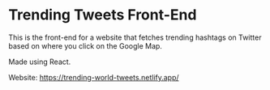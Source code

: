 # Trending Tweets Front-End

This is the front-end for a website that fetches trending hashtags on Twitter based on where you click on the Google Map.

Made using React.

Website: https://trending-world-tweets.netlify.app/
